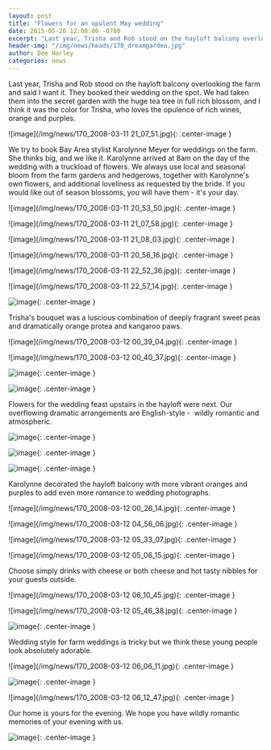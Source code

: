 ```yaml
---
layout: post
title: "Flowers for an opulent May wedding"
date: 2015-05-26 12:00:00 -0700
excerpt: "Last year, Trisha and Rob stood on the hayloft balcony overlooking the farm and said I want it. ..."
header-img: "/img/news/heads/170_dreamgarden.jpg"
author: Dee Harley
categories: news
---
```

Last year, Trisha and Rob stood on the hayloft balcony overlooking the
farm and said I want it. They booked their wedding on the spot. We had
taken them into the secret garden with the huge tea tree in full rich
blossom, and I think it was the color for Trisha, who loves the
opulence of rich wines, orange and purples.

![image](/img/news/170_2008-03-11 21_07_51.jpg){: .center-image }

We try to book Bay Area stylist Karolynne Meyer for weddings on the
farm. She thinks big, and we like it. Karolynne arrived at 8am on the
day of the wedding with a truckload of flowers. We always use local
and seasonal bloom from the farm gardens and hedgerows, together with
Karolynne's own flowers, and additional loveliness as requested by the
bride. If you would like out of season blossoms, you will have them -
it's your day.

![image](/img/news/170_2008-03-11 20_53_50.jpg){: .center-image }

![image](/img/news/170_2008-03-11 21_07_58.jpg){: .center-image }

![image](/img/news/170_2008-03-11 21_08_03.jpg){: .center-image }

![image](/img/news/170_2008-03-11 20_56_16.jpg){: .center-image }

![image](/img/news/170_2008-03-11 22_52_36.jpg){: .center-image }

![image](/img/news/170_2008-03-11 22_57_14.jpg){: .center-image }

![image](/img/news/170_bouquet2.jpg){: .center-image }

Trisha's bouquet was a luscious combination of deeply fragrant sweet
peas and dramatically orange protea and kangaroo paws.

![image](/img/news/170_2008-03-12 00_39_04.jpg){: .center-image }

![image](/img/news/170_2008-03-12 00_40_37.jpg){: .center-image }

![image](/img/news/170_bridefather.jpg){: .center-image }

![image](/img/news/170_vasearranging.jpg){: .center-image }

Flowers for the wedding feast upstairs in the hayloft were next. Our
overflowing dramatic arrangements are English-style -  wildly
romantic and atmospheric.

![image](/img/news/170_petalcuttings.jpg){: .center-image }

![image](/img/news/170_cuttings.jpg){: .center-image }

![image](/img/news/170_table.JPG){: .center-image }

Karolynne decorated the hayloft balcony with more vibrant oranges and
purples to add even more romance to wedding photographs.

![image](/img/news/170_2008-03-12 00_26_14.jpg){: .center-image }

![image](/img/news/170_2008-03-12 04_56_06.jpg){: .center-image }

![image](/img/news/170_2008-03-12 05_33_07.jpg){: .center-image }

![image](/img/news/170_2008-03-12 05_06_15.jpg){: .center-image }

Choose simply drinks with cheese or both cheese and hot tasty nibbles
for your guests outside.

![image](/img/news/170_2008-03-12 06_10_45.jpg){: .center-image }

![image](/img/news/170_2008-03-12 05_46_38.jpg){: .center-image }

![image](/img/news/170_llamagirl.jpg){: .center-image }

Wedding style for farm weddings is tricky but we think these young
people look absolutely adorable.

![image](/img/news/170_2008-03-12 06_06_11.jpg){: .center-image }

![image](/img/news/170_couple3.jpg){: .center-image }

![image](/img/news/170_2008-03-12 06_12_47.jpg){: .center-image }

Our home is yours for the evening. We hope you have wildly romantic
memories of your evening with us.

![image](/img/news/170_couple1.jpg){: .center-image }








